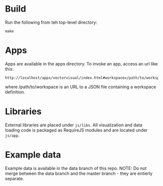 # Build

Run the following from teh top-level directory:

    make

# Apps
Apps are available in the apps directory. To invoke an app, access an url like this:

    http://localhost/apps/vectorvisual/index.html#workspace=/path/to/workspace

where /path/to/workspace is an URL to a JSON file containing a workspace definition.

# Libraries

External libraries are placed under `js/libs`. All visualization and data loading code is packaged as RequireJS modules and are located under `js/app`.

# Example data

Example data is available in the data branch of this repo. NOTE: Do not merge between the data branch and the master branch - they are entierly separate.
